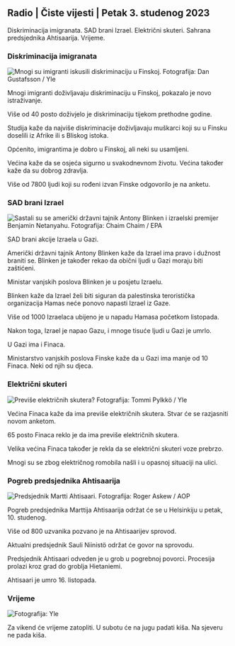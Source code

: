 ## Radio \| Čiste vijesti \| Petak 3. studenog 2023

Diskriminacija imigranata. SAD brani Izrael. Električni skuteri. Sahrana predsjednika Ahtisaarija. Vrijeme.

### Diskriminacija imigranata

![Mnogi su imigranti iskusili diskriminaciju u Finskoj. Fotografija: Dan Gustafsson / Yle](https://images.cdn.yle.fi/image/upload/c_crop,h_1080,w_1919,x_0,y_0/ar_1.7777777777777777,c_fill,g_faces,h_675,w_1200/dpr_1.0/q_auto:eco/f_auto/fl_lossy/v1693477380/39-116537864f0696340afe)

Mnogi imigranti doživljavaju diskriminaciju u Finskoj, pokazalo je novo istraživanje.

Više od 40 posto doživjelo je diskriminaciju tijekom prethodne godine.

Studija kaže da najviše diskriminacije doživljavaju muškarci koji su u Finsku doselili iz Afrike ili s Bliskog istoka.

Općenito, imigrantima je dobro u Finskoj, ali neki su usamljeni.

Većina kaže da se osjeća sigurno u svakodnevnom životu. Većina također kaže da su dobrog zdravlja.

Više od 7800 ljudi koji su rođeni izvan Finske odgovorilo je na anketu.

### SAD brani Izrael

![Sastali su se američki državni tajnik Antony Blinken i izraelski premijer Benjamin Netanyahu. Fotografija: Chaim Chaim / EPA](https://images.cdn.yle.fi/image/upload/c_crop,h_1178,w_2095,x_0,y_45/ar_1.7777777777777777,c_fill,g_faces,h_675,w_1200/dpr_1.0/q_auto:eco/f_auto/fl_lossy/v1697558051/39-1187709652eacaa1698e)

SAD brani akcije Izraela u Gazi.

Američki državni tajnik Antony Blinken kaže da Izrael ima pravo i dužnost braniti se. Blinken je također rekao da obični ljudi u Gazi moraju biti zaštićeni.

Ministar vanjskih poslova Blinken je u posjetu Izraelu.

Blinken kaže da Izrael želi biti siguran da palestinska teroristička organizacija Hamas neće ponovo napasti Izrael iz Gaze.

Više od 1000 Izraelaca ubijeno je u napadu Hamasa početkom listopada.

Nakon toga, Izrael je napao Gazu, i mnoge tisuće ljudi u Gazi je umrlo.

U Gazi ima i Finaca.

Ministarstvo vanjskih poslova Finske kaže da u Gazi ima manje od 10 Finaca. Neki od njih su djeca.

### Električni skuteri

![Previše električnih skutera? Fotografija: Tommi Pylkkö / Yle](https://images.cdn.yle.fi/image/upload/c_crop,h_2268,w_4032,x_0,y_378/ar_1.7777777777777777,c_fill,g_faces,h_675,w_1200/dpr_1.0/q_auto:eco/f_auto/fl_lossy/v1629190662/39-842535611aab23cf6db)

Većina Finaca kaže da ima previše električnih skutera. Stvar će se razjasniti novom anketom.

65 posto Finaca reklo je da ima previše električnih skutera.

Velika većina Finaca također je rekla da se električni skuteri voze prebrzo.

Mnogi su se zbog električnog romobila našli i u opasnoj situaciji na ulici.

### Pogreb predsjednika Ahtisaarija

![Predsjednik Martti Ahtisaari. Fotografija: Roger Askew / AOP](https://images.cdn.yle.fi/image/upload/c_crop,h_3238,w_5757,x_259,y_350/ar_1.7777777777777777,c_fill,g_faces,h_675,w_1200/dpr_1.0/q_auto:eco/f_auto/fl_lossy/v1697440152/39-1186733652ce1167d3e9)

Pogreb predsjednika Marttija Ahtisaarija održat će se u Helsinkiju u petak, 10. studenog.

Više od 800 uzvanika pozvano je na Ahtisaarijev sprovod.

Aktualni predsjednik Sauli Niinistö održat će govor na sprovodu.

Predsjednik Ahtisaari odveden je u grob u pogrebnoj povorci. Procesija prolazi kroz grad do groblja Hietaniemi.

Ahtisaari je umro 16. listopada.

### Vrijeme

![ Fotografija: Yle](https://images.cdn.yle.fi/image/upload/c_crop,h_1080,w_1919,x_0,y_0/ar_1.7777777777777777,c_fill,g_faces,h_675,w_1200/dpr_1.0/q_auto:eco/f_auto/fl_lossy/v1699023031/39-11957186545088dc4556)

Za vikend će vrijeme zatopliti. U subotu će na jugu padati kiša. Na sjeveru ne pada kiša.